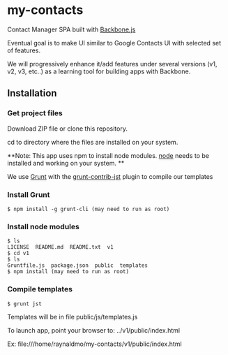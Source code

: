 
# my-contacts
Contact Manager SPA built with [Backbone.js]

Eventual goal is to make UI similar to Google Contacts UI
with selected set of features.

We will progressively enhance it/add features under several versions
(v1, v2, v3, etc..) as a learning tool for building apps with Backbone.

## Installation

### Get project files
Download ZIP file or clone this repository.

cd to directory where the files are installed on your system.

**Note: This app uses npm to install node modules.
[node] needs to be installed and working on your system.
**

We use [Grunt] with the [grunt-contrib-jst] plugin to compile our templates

### Install Grunt
    $ npm install -g grunt-cli (may need to run as root)

### Install node modules
    $ ls
    LICENSE  README.md  README.txt  v1
    $ cd v1
    $ ls
    Gruntfile.js  package.json  public  templates
    $ npm install (may need to run as root)
    
### Compile templates
    $ grunt jst

Templates will be in file public/js/templates.js

To launch app, point your browser to: ../v1/public/index.html

Ex: file:///home/raynaldmo/my-contacts/v1/public/index.html

[Backbone.js]:http://backbonejs.org/
[node]:http://nodejs.org
[Grunt]:http://gruntjs.com/
[grunt-contrib-jst]:https://github.com/gruntjs/grunt-contrib-jst